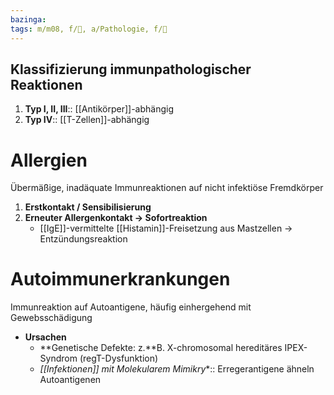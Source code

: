 ```yaml
---
bazinga: 
tags: m/m08, f/🦠, a/Pathologie, f/💉
---
```

## Klassifizierung immunpathologischer Reaktionen

1. **Typ I, II, III**:: [[Antikörper]]-abhängig
2. **Typ IV**:: [[T-Zellen]]-abhängig

# Allergien

Übermäßige, inadäquate Immunreaktionen auf nicht infektiöse Fremdkörper

1. **Erstkontakt / Sensibilisierung**
2. **Erneuter Allergenkontakt → Sofortreaktion**
    - [[IgE]]-vermittelte [[Histamin]]-Freisetzung aus Mastzellen → Entzündungsreaktion

# Autoimmunerkrankungen

Immunreaktion auf Autoantigene, häufig einhergehend mit Gewebsschädigung

- **Ursachen**
    - **Genetische Defekte: z.**B. X-chromosomal hereditäres IPEX-Syndrom (regT-Dysfunktion)
    - *[[Infektionen]] mit Molekularem Mimikry**:: Erregerantigene ähneln Autoantigenen

